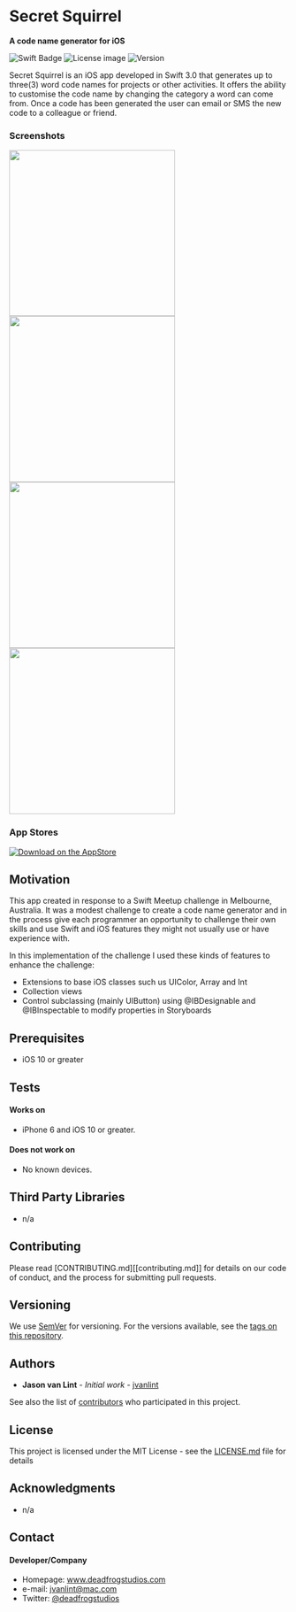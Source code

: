 # Secret Squirrel
**A code name generator for iOS**

![Swift Badge](https://img.shields.io/badge/language-Swift%203.0-orange.svg) ![License image](https://img.shields.io/badge/license-MIT-blue.svg) ![Version](https://img.shields.io/badge/version-1.0.3-green.svg)

Secret Squirrel is an iOS app developed in Swift 3.0 that generates up to three(3) word code names for projects or other activities. It offers the ability to customise the code name by changing the category a word can come from. Once a code has been generated the user can email or SMS the new code to a colleague or friend.

### Screenshots

<img src="http://jasonvanlint.com/public/Secret_Squirrel/screenshots/iPhone6-01-LandingScreen.png" width="300"> <img src="http://jasonvanlint.com/public/Secret_Squirrel/screenshots/iPhone6-02-SettingsScreen.png" width="300"> <img src="http://jasonvanlint.com/public/Secret_Squirrel/screenshots/iPhone6-03-CategoryScreen.png" width="300"> <img src="http://jasonvanlint.com/public/Secret_Squirrel/screenshots/iPhone6-04-SelectCategoryScreen.png" width="300">

### App Stores

<!-- edit this image location -->
[![Download on the AppStore](https://raw.github.com/repat/README-template/master/appstore.png)](https://itunes.apple.com/US/app/id1252605463?mt=8)

## Motivation

This app created in response to a Swift Meetup challenge in Melbourne, Australia. It was a modest challenge to create a code name generator and in the process give each programmer an opportunity to challenge their own skills and use Swift and iOS features they might not usually use or have experience with.

In this implementation of the challenge I used these kinds of features to enhance the challenge:
- Extensions to base iOS classes such us UIColor, Array and Int
- Collection views
- Control subclassing (mainly UIButton) using @IBDesignable and @IBInspectable to modify properties in Storyboards


## Prerequisites
* iOS 10 or greater

## Tests
#### Works on
* iPhone 6 and iOS 10 or greater.

#### Does not work on
* No known devices.


## Third Party Libraries

* n/a

## Contributing

Please read [CONTRIBUTING.md][[contributing.md]] for details on our code of conduct, and the process for submitting pull requests.

## Versioning

We use [SemVer](http://semver.org/) for versioning. For the versions available, see the [tags on this repository](https://github.com/jvanlint/SecretSquirrel/tags).

## Authors

* **Jason van Lint** - *Initial work* - [jvanlint](https://github.com/jvanlint)

See also the list of [contributors](https://github.com/jvanlint/SecretSquirrel/contributors) who participated in this project.

## License

This project is licensed under the MIT License - see the [LICENSE.md](LICENSE.md) file for details

## Acknowledgments

* n/a

## Contact
#### Developer/Company
* Homepage: www.deadfrogstudios.com
* e-mail: jvanlint@mac.com
* Twitter: [@deadfrogstudios](https://twitter.com/deadfrogstudios)
